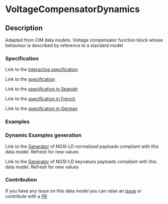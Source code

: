 # VoltageCompensatorDynamics

## Description 

Adapted from CIM data models. Voltage compensator function block whose behaviour is described by reference to a standard model
### Specification

Link to the [interactive specification](https://swagger.lab.fiware.org/?url=https://smart-data-models.github.io/dataModel.EnergyCIM/VoltageCompensatorDynamics/swagger.yaml)

Link to the [specification](https://smart-data-models.github.io/dataModel.EnergyCIM/VoltageCompensatorDynamics/doc/spec.md)

Link to the [specification in Spanish](https://smart-data-models.github.io/dataModel.EnergyCIM/VoltageCompensatorDynamics/doc/spec_ES.md)

Link to the [specification in French](https://smart-data-models.github.io/dataModel.EnergyCIM/VoltageCompensatorDynamics/doc/spec_FR.md)

Link to the [specification in German](https://smart-data-models.github.io/dataModel.EnergyCIM/VoltageCompensatorDynamics/doc/spec_DE.md)
### Examples
### Dynamic Examples generation

Link to the [Generator](https://smartdatamodels.org/extra/ngsi-ld_generator_v0.92.php?schemaUrl=https://raw.githubusercontent.com/smart-data-models/dataModel.EnergyCIM/master/VoltageCompensatorDynamics/schema.json&email=info@smartdatamodels.org) of NGSI-LD normalized payloads compliant with this data model. Refresh for new values

Link to the [Generator](https://smartdatamodels.org/extra/ngsi-ld_generator_keyvalues_v0.92.php?schemaUrl=https://raw.githubusercontent.com/smart-data-models/dataModel.EnergyCIM/master/VoltageCompensatorDynamics/schema.json&email=info@smartdatamodels.org) of NGSI-LD keyvalues payloads compliant with this data model. Refresh for new values
### Contribution

 If you have any issue on this data model you can raise an [issue](https://github.com/smart-data-models/dataModel.EnergyCIM/issues)  or contribute with a [PR](https://github.com/smart-data-models/dataModel.EnergyCIM/pulls)